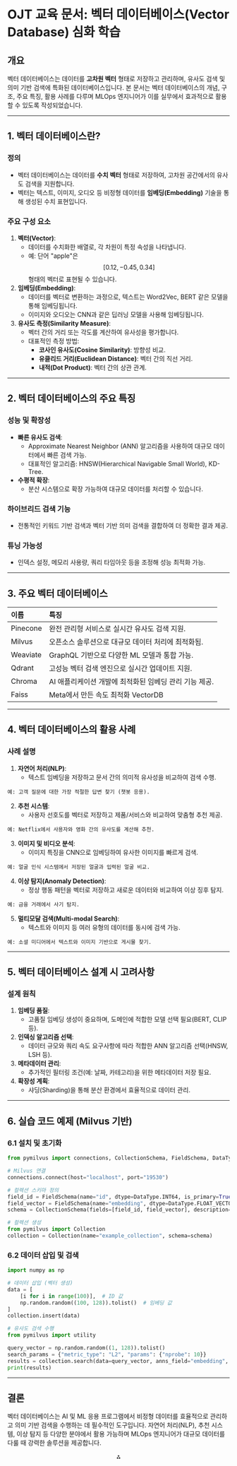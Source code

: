 # OJT 교육 문서: 벡터 데이터베이스(Vector Database) 심화 학습

## **개요**

벡터 데이터베이스는 데이터를 **고차원 벡터** 형태로 저장하고 관리하며, 유사도 검색 및 의미 기반 검색에 특화된 데이터베이스입니다. 본 문서는 벡터 데이터베이스의 개념, 구조, 주요 특징, 활용 사례를 다루며 MLOps 엔지니어가 이를 실무에서 효과적으로 활용할 수 있도록 작성되었습니다.

---

## **1. 벡터 데이터베이스란?**

### 정의

- 벡터 데이터베이스는 데이터를 **수치 벡터** 형태로 저장하여, 고차원 공간에서의 유사도 검색을 지원합니다.
- 벡터는 텍스트, 이미지, 오디오 등 비정형 데이터를 **임베딩(Embedding)** 기술을 통해 생성된 수치 표현입니다.


### 주요 구성 요소

1. **벡터(Vector)**:
    - 데이터를 수치화한 배열로, 각 차원이 특정 속성을 나타냅니다.
    - 예: 단어 "apple"은 $$
[0.12, -0.45, 0.34]
$$ 형태의 벡터로 표현될 수 있습니다.
2. **임베딩(Embedding)**:
    - 데이터를 벡터로 변환하는 과정으로, 텍스트는 Word2Vec, BERT 같은 모델을 통해 임베딩됩니다.
    - 이미지와 오디오는 CNN과 같은 딥러닝 모델을 사용해 임베딩됩니다.
3. **유사도 측정(Similarity Measure)**:
    - 벡터 간의 거리 또는 각도를 계산하여 유사성을 평가합니다.
    - 대표적인 측정 방법:
        - **코사인 유사도(Cosine Similarity)**: 방향성 비교.
        - **유클리드 거리(Euclidean Distance)**: 벡터 간의 직선 거리.
        - **내적(Dot Product)**: 벡터 간의 상관 관계.

---

## **2. 벡터 데이터베이스의 주요 특징**

### 성능 및 확장성

- **빠른 유사도 검색**:
    - Approximate Nearest Neighbor (ANN) 알고리즘을 사용하여 대규모 데이터에서 빠른 검색 가능.
    - 대표적인 알고리즘: HNSW(Hierarchical Navigable Small World), KD-Tree.
- **수평적 확장**:
    - 분산 시스템으로 확장 가능하여 대규모 데이터를 처리할 수 있습니다.


### 하이브리드 검색 기능

- 전통적인 키워드 기반 검색과 벡터 기반 의미 검색을 결합하여 더 정확한 결과 제공.


### 튜닝 가능성

- 인덱스 설정, 메모리 사용량, 쿼리 타임아웃 등을 조정해 성능 최적화 가능.

---

## **3. 주요 벡터 데이터베이스**

| 이름       | 특징                               |
| :------- | :------------------------------- |
| Pinecone | 완전 관리형 서비스로 실시간 유사도 검색 지원.       |
| Milvus   | 오픈소스 솔루션으로 대규모 데이터 처리에 최적화됨.     |
| Weaviate | GraphQL 기반으로 다양한 ML 모델과 통합 가능.   |
| Qdrant   | 고성능 벡터 검색 엔진으로 실시간 업데이트 지원.      |
| Chroma   | AI 애플리케이션 개발에 최적화된 임베딩 관리 기능 제공. |
| Faiss    | Meta에서 만든 속도 최적화 VectorDB        |

---

## **4. 벡터 데이터베이스의 활용 사례**

### 사례 설명

1. **자연어 처리(NLP)**:
    - 텍스트 임베딩을 저장하고 문서 간의 의미적 유사성을 비교하여 검색 수행.

```plaintext
예: 고객 질문에 대한 가장 적절한 답변 찾기 (챗봇 응용).
```

2. **추천 시스템**:
    - 사용자 선호도를 벡터로 저장하고 제품/서비스와 비교하여 맞춤형 추천 제공.

```plaintext
예: Netflix에서 사용자와 영화 간의 유사도를 계산해 추천.
```

3. **이미지 및 비디오 분석**:
    - 이미지 특징을 CNN으로 임베딩하여 유사한 이미지를 빠르게 검색.

```plaintext
예: 얼굴 인식 시스템에서 저장된 얼굴과 입력된 얼굴 비교.
```

4. **이상 탐지(Anomaly Detection)**:
    - 정상 행동 패턴을 벡터로 저장하고 새로운 데이터와 비교하여 이상 징후 탐지.

```plaintext
예: 금융 거래에서 사기 탐지.
```

5. **멀티모달 검색(Multi-modal Search)**:
    - 텍스트와 이미지 등 여러 유형의 데이터를 동시에 검색 가능.

```plaintext
예: 소셜 미디어에서 텍스트와 이미지 기반으로 게시물 찾기.
```


---

## **5. 벡터 데이터베이스 설계 시 고려사항**

### 설계 원칙

1. **임베딩 품질**:
    - 고품질 임베딩 생성이 중요하며, 도메인에 적합한 모델 선택 필요(BERT, CLIP 등).
2. **인덱싱 알고리즘 선택**:
    - 데이터 규모와 쿼리 속도 요구사항에 따라 적합한 ANN 알고리즘 선택(HNSW, LSH 등).
3. **메타데이터 관리**:
    - 추가적인 필터링 조건(예: 날짜, 카테고리)을 위한 메타데이터 저장 필요.
4. **확장성 계획**:
    - 샤딩(Sharding)을 통해 분산 환경에서 효율적으로 데이터 관리.

---

## **6. 실습 코드 예제 (Milvus 기반)**

### 6.1 설치 및 초기화

```python
from pymilvus import connections, CollectionSchema, FieldSchema, DataType

# Milvus 연결
connections.connect(host="localhost", port="19530")

# 컬렉션 스키마 정의
field_id = FieldSchema(name="id", dtype=DataType.INT64, is_primary=True)
field_vector = FieldSchema(name="embedding", dtype=DataType.FLOAT_VECTOR, dim=128)
schema = CollectionSchema(fields=[field_id, field_vector], description="Example collection")

# 컬렉션 생성
from pymilvus import Collection
collection = Collection(name="example_collection", schema=schema)
```


### 6.2 데이터 삽입 및 검색

```python
import numpy as np

# 데이터 삽입 (벡터 생성)
data = [
    [i for i in range(100)],  # ID 값
    np.random.random((100, 128)).tolist()  # 임베딩 값
]
collection.insert(data)

# 유사도 검색 수행
from pymilvus import utility

query_vector = np.random.random((1, 128)).tolist()
search_params = {"metric_type": "L2", "params": {"nprobe": 10}}
results = collection.search(data=query_vector, anns_field="embedding", param=search_params, limit=5)
print(results)
```

---

## 결론

벡터 데이터베이스는 AI 및 ML 응용 프로그램에서 비정형 데이터를 효율적으로 관리하고 의미 기반 검색을 수행하는 데 필수적인 도구입니다. 자연어 처리(NLP), 추천 시스템, 이상 탐지 등 다양한 분야에서 활용 가능하며 MLOps 엔지니어가 대규모 데이터를 다룰 때 강력한 솔루션을 제공합니다.

<div style="text-align: center">⁂</div>

[^1]: https://www.instaclustr.com/education/vector-databases-explained-use-cases-algorithms-and-key-features/

[^2]: https://www.databricks.com/glossary/vector-database

[^3]: https://nexla.com/ai-infrastructure/vector-databases/

[^4]: https://www.instaclustr.com/education/vector-database-13-use-cases-from-traditional-to-next-gen/

[^5]: https://www.cloudraft.io/blog/top-5-vector-databases

[^6]: https://www.instaclustr.com/education/top-10-open-source-vector-databases/

[^7]: https://www.decube.io/post/vector-database-concept

[^8]: https://www.cybrosys.com/blog/what-is-a-vector-database-and-it-s-top-7-key-features

[^9]: https://en.wikipedia.org/wiki/Vector_database

[^10]: https://www.oracle.com/pl/database/vector-database/

[^11]: https://www.youtube.com/watch?v=t9IDoenf-lo

[^12]: https://myscale.com/blog/key-features-vector-databases-developers/

[^13]: https://www.mongodb.com/resources/basics/vector-databases

[^14]: https://www.ibm.com/think/topics/vector-database

[^15]: https://www.oracle.com/gr/database/vector-database/

[^16]: https://learn.microsoft.com/en-us/data-engineering/playbook/solutions/vector-database/

[^17]: https://blog.det.life/vector-database-concepts-and-examples-f73d7e683d3e

[^18]: https://thedataquarry.com/blog/vector-db-2

[^19]: https://datascience.stackexchange.com/questions/123181/how-do-vector-databases-work-for-the-lay-coder

[^20]: https://www.cloudflare.com/learning/ai/what-is-vector-database/

[^21]: https://www.intersystems.com/resources/what-are-vector-databases-and-how-do-they-work/

[^22]: https://www.youtube.com/watch?v=dN0lsF2cvm4

[^23]: https://www.pinecone.io/learn/vector-database/

[^24]: https://www.deeplearning.ai/short-courses/building-applications-vector-databases/

[^25]: https://stackoverflow.blog/2023/10/09/from-prototype-to-production-vector-databases-in-generative-ai-applications/

[^26]: https://www.linkedin.com/pulse/top-8-vector-database-use-cases-2023-sarfraz-nawaz

[^27]: https://qdrant.tech/use-cases/

[^28]: https://lakefs.io/blog/12-vector-databases-2023/

[^29]: https://www.techtarget.com/searchdatamanagement/tip/Top-industry-use-cases-for-vector-databases

[^30]: https://weaviate.io/blog/what-is-a-vector-database

[^31]: https://www.rockset.com/blog/5-use-cases-for-vector-search/

[^32]: https://www.contentful.com/blog/what-are-vector-databases/

[^33]: https://qdrant.tech/articles/what-is-a-vector-database/

[^34]: https://www.timescale.com/blog/how-to-choose-a-vector-database

[^35]: https://www.reddit.com/r/rust/comments/18bradi/building_an_open_source_vector_database_looking/

[^36]: https://myscale.com/blog/develop-vector-database-best-practices/

[^37]: https://milvus.io/blog/deep-dive-1-milvus-architecture-overview.md

[^38]: https://dev.to/sebastiandevelops/understanding-vector-databases-a-beginners-guide-20nj

[^39]: https://www.elastic.co/blog/how-to-choose-a-vector-database

[^40]: https://zilliz.com/learn/what-is-vector-database

[^41]: https://www.youtube.com/watch?v=8KrTO9bS91s

[^42]: https://www.pinecone.io/learn/an-opinionated-checklist-to-choose-a-vector-database/

[^43]: https://qdrant.tech

[^44]: https://milvus.io

[^45]: https://db-engines.com/en/ranking/vector+dbms

[^46]: https://www.reddit.com/r/LangChain/comments/170jigz/my_strategy_for_picking_a_vector_database_a/

[^47]: https://media.datacamp.com/legacy/v1694512267/image4_fb2b10e9ca.png?sa=X\&ved=2ahUKEwieh4un2YiMAxWW1DgGHTpoIrAQ_B16BAgHEAI

[^48]: https://www.splunk.com/en_us/blog/learn/vector-databases.html

[^49]: https://www.elastic.co/what-is/vector-database

[^50]: https://aws.amazon.com/what-is/vector-databases/

[^51]: https://docs.langflow.org/components-vector-stores

[^52]: https://aerospike.com/blog/what-is-vector-database/

[^53]: https://www.algolia.com/blog/ai/how-does-a-vector-database-work-a-quick-tutorial

[^54]: https://www.v7labs.com/blog/vector-databases

[^55]: https://lakefs.io/blog/what-is-vector-databases/

[^56]: https://research.aimultiple.com/vector-database-use-cases/

[^57]: https://www.datacamp.com/blog/the-top-5-vector-databases

[^58]: https://zilliz.com/learn/beginner-guide-to-implementing-vector-databases

[^59]: https://docs.datarobot.com/en/docs/gen-ai/vector-database/vector-dbs.html

[^60]: https://www.digitalocean.com/community/conceptual-articles/how-to-choose-the-right-vector-database

[^61]: https://www.linkedin.com/pulse/vector-databases-demystified-part-2-building-your-own-adie-kaye

[^62]: https://www.techtarget.com/searchdatamanagement/tip/Top-vector-database-options-for-similarity-searches

